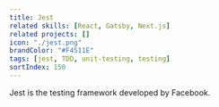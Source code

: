 ```yaml
---
title: Jest
related skills: [React, Gatsby, Next.js]
related projects: []
icon: "./jest.png"
brandColor: "#F4511E"
tags: [jest, TDD, unit-testing, testing]
sortIndex: 150
---
```


Jest is the testing framework developed by Facebook.
